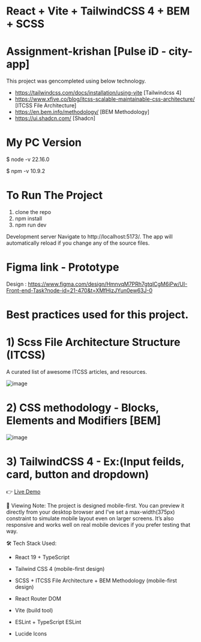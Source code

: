 # React + Vite + TailwindCSS 4 + BEM + SCSS


# Assignment-krishan [Pulse iD - city-app]

This project was gencompleted using below technology.

- https://tailwindcss.com/docs/installation/using-vite [Tailwindcss 4]  
- https://www.xfive.co/blog/itcss-scalable-maintainable-css-architecture/ [ITCSS File Architecture] 
- https://en.bem.info/methodology/ [BEM Methodology]
- https://ui.shadcn.com/ [Shadcn]

# My PC Version

$ node -v
22.16.0

$ npm -v
10.9.2

# To Run The Project

1) clone the repo 
2) npm install
3) npm run dev

Development server
Navigate to http://localhost:5173/. The app will automatically reload if you change any of the source files.

# Figma link - Prototype 

Design :
https://www.figma.com/design/HmnvqM7PRh7gtqlCgM6iPw/UI-Front-end-Task?node-id=21-470&t=XMfHizJYun0ew63J-0

# Best practices used for this project.

# 1) Scss File Architecture Structure (ITCSS)
   A curated list of awesome ITCSS articles, and resources.

![image](https://user-images.githubusercontent.com/9035990/93185723-68c44800-f75b-11ea-9667-62d68f441426.png)

# 2) CSS methodology - Blocks, Elements and Modifiers [BEM] 

![image](https://user-images.githubusercontent.com/9035990/93186078-d40e1a00-f75b-11ea-9948-ec5050f83f98.png)

# 3) TailwindCSS 4 - Ex:(Input feilds, card, button and dropdown)

👉 [Live Demo](https://extraordinary-mermaid-34facb.netlify.app)

📌 Viewing Note:
The project is designed mobile-first. You can preview it directly from your desktop browser and I’ve set a max-width(375px) constraint to simulate mobile layout even on larger screens. It’s also responsive and works well on real mobile devices if you prefer testing that way.

🛠️ Tech Stack Used:

- React 19 + TypeScript

- Tailwind CSS 4 (mobile-first design)
  
- SCSS + ITCSS File Architecture + BEM Methodology (mobile-first design)
   
- React Router DOM

- Vite (build tool)

- ESLint + TypeScript ESLint

- Lucide Icons


